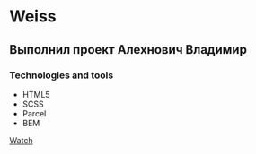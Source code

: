 # Weiss
## Выполнил проект Алехнович Владимир
### Technologies and tools
* HTML5
* SCSS
* Parcel
* BEM

[Watch](https://alehnovich-vladimir.github.io/Weiss/)
